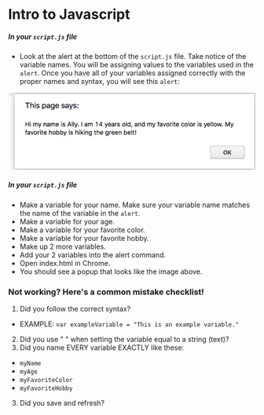 # Intro to Javascript
##### In your `script.js` file
* Look at the alert at the bottom of the `script.js` file. Take notice of the variable names. You will be assigning values to the variables used in the `alert`. Once you have all of your variables assigned correctly with the proper names and syntax, you will see this `alert`: 

![message](/images/message.png)

##### In your `script.js` file
* Make a variable for your name. Make sure your variable name matches the name of the variable in the `alert`. 
* Make a variable for your age.
* Make a variable for your favorite color. 
* Make a variable for your favorite hobby.
* Make up 2 more variables.
* Add your 2 variables into the alert command. 
* Open index.html in Chrome.
* You should see a popup that looks like the image above. 


### Not working? Here's a common mistake checklist!
1. Did you follow the correct syntax?
  * EXAMPLE:  `var exampleVariable = "This is an example variable."`
2. Did you use " " when setting the variable equal to a string (text)?
3. Did you name EVERY variable EXACTLY like these:
  * `myName`
  * `myAge`
  * `myFavoriteColor`
  * `myFavoriteHobby`
3. Did you save and refresh?
